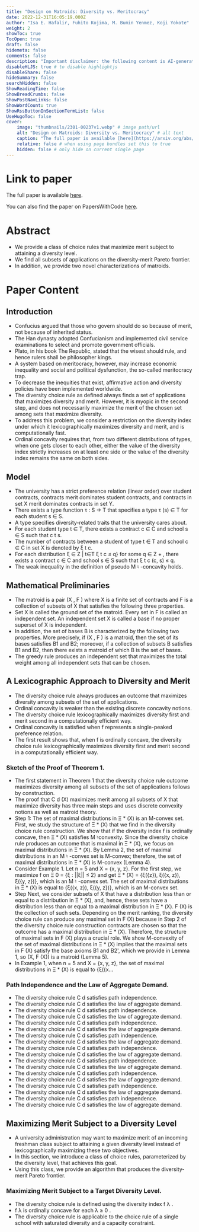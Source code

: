 ```yaml
---
title: "Design on Matroids: Diversity vs. Meritocracy"
date: 2022-12-31T16:05:19.000Z
author: "Isa E. Hafalir, Fuhito Kojima, M. Bumin Yenmez, Koji Yokote"
weight: 2
showToc: true
TocOpen: true
draft: false
hidemeta: false
comments: false
description: "Important disclaimer: the following content is AI-generated, please make sure to fact check the presented information by reading the full paper."
disableHLJS: true # to disable highlightjs
disableShare: false
hideSummary: false
searchHidden: false
ShowReadingTime: false
ShowBreadCrumbs: false
ShowPostNavLinks: false
ShowWordCount: true
ShowRssButtonInSectionTermList: false
UseHugoToc: false
cover:
    image: "thumbnails/2301-00237v1.webp" # image path/url
    alt: "Design on Matroids: Diversity vs. Meritocracy" # alt text
    caption: "The full paper is available [here](https://arxiv.org/abs/2301.00237)." # display caption under cover
    relative: false # when using page bundles set this to true
    hidden: false # only hide on current single page
---
```


# Link to paper
The full paper is available [here](https://arxiv.org/abs/2301.00237).

You can also find the paper on PapersWithCode [here](https://paperswithcode.com/paper/design-on-matroids-diversity-vs-meritocracy).

# Abstract
- We provide a class of choice rules that maximize merit subject to attaining a diversity level.
- We find all subsets of applications on the diversity-merit Pareto frontier.
- In addition, we provide two novel characterizations of matroids.

# Paper Content

## Introduction
- Confucius argued that those who govern should do so because of merit, not because of inherited status.
- The Han dynasty adopted Confucianism and implemented civil service examinations to select and promote government officials.
- Plato, in his book The Republic, stated that the wisest should rule, and hence rulers shall be philosopher kings.
- A system based on meritocracy, however, may increase economic inequality and social and political dysfunction, the so-called meritocracy trap.
- To decrease the inequities that exist, affirmative action and diversity policies have been implemented worldwide.
- The diversity choice rule as defined always finds a set of applications that maximizes diversity and merit. However, it is myopic in the second step, and does not necessarily maximize the merit of the chosen set among sets that maximize diversity.
- To address this problem, we consider a restriction on the diversity index under which it lexicographically maximizes diversity and merit, and is computationally fast.
- Ordinal concavity requires that, from two different distributions of types, when one gets closer to each other, either the value of the diversity index strictly increases on at least one side or the value of the diversity index remains the same on both sides.

## Model
- The university has a strict preference relation (linear order) over student contracts, contracts merit dominates student contracts, and contracts in set X merit dominates contracts in set Y.
- There exists a type function τ : S → T that specifies a type τ (s) ∈ T for each student s ∈ S.
- A type specifies diversity-related traits that the university cares about.
- For each student type t ∈ T, there exists a contract c ∈ C and school s ∈ S such that c t s.
- The number of contracts between a student of type t ∈ T and school c ∈ C in set X is denoted by ξ t c.
- For each distribution ξ ∈ Z | t∈T ξ t c ≤ q} for some q ∈ Z + , there exists a contract c ∈ C and school s ∈ S such that ξ t c (c, s) ≤ q.
- The weak inequality in the definition of pseudo M ♮ -concavity holds.

## Mathematical Preliminaries
- The matroid is a pair (X , F ) where X is a finite set of contracts and F is a collection of subsets of X that satisfies the following three properties.
- Set X is called the ground set of the matroid. Every set in F is called an independent set. An independent set X is called a base if no proper superset of X is independent.
- In addition, the set of bases B is characterized by the following two properties. More precisely, if (X , F ) is a matroid, then the set of its bases satisfies B1 and B2; moreover, if a collection of subsets B satisfies B1 and B2, then there exists a matroid of which B is the set of bases.
- The greedy rule produces an independent set that maximizes the total weight among all independent sets that can be chosen.

## A Lexicographic Approach to Diversity and Merit
- The diversity choice rule always produces an outcome that maximizes diversity among subsets of the set of applications.
- Ordinal concavity is weaker than the existing discrete concavity notions.
- The diversity choice rule lexicographically maximizes diversity first and merit second in a computationally efficient way.
- Ordinal concavity is satisfied when f represents a single-peaked preference relation.
- The first result shows that, when f is ordinally concave, the diversity choice rule lexicographically maximizes diversity first and merit second in a computationally efficient way.

### Sketch of the Proof of Theorem 1.
- The first statement in Theorem 1 that the diversity choice rule outcome maximizes diversity among all subsets of the set of applications follows by construction.
- The proof that C d (X) maximizes merit among all subsets of X that maximize diversity has three main steps and uses discrete convexity notions as well as matroid theory.
- Step 1: The set of maximal distributions in Ξ * (X) is an M-convex set. First, we study the structure of Ξ * (X) that we find in the diversity choice rule construction. We show that if the diversity index f is ordinally concave, then Ξ * (X) satisfies M ♮convexity. Since the diversity choice rule produces an outcome that is maximal in Ξ * (X), we focus on maximal distributions in Ξ * (X). By Lemma 2, the set of maximal distributions in an M ♮ -convex set is M-convex; therefore, the set of maximal distributions in Ξ * (X) is M-convex (Lemma 4).
- Consider Example 1. Let n = 5 and X = {x, y, z}. For the first step, we maximize f on Ξ 0 = {ξ : ||ξ|| ≤ 2} and get Ξ * (X) = {ξ({z}), ξ({x, z}), ξ({y, z})}, which is an M ♮ -convex set. The set of maximal distributions in Ξ * (X) is equal to {ξ({x, z}), ξ({y, z})}, which is an M-convex set.
- Step Next, we consider subsets of X that have a distribution less than or equal to a distribution in Ξ * (X), and, hence, these sets have a distribution less than or equal to a maximal distribution in Ξ * (X). F (X) is the collection of such sets. Depending on the merit ranking, the diversity choice rule can produce any maximal set in F (X) because in Step 2 of the diversity choice rule construction contracts are chosen so that the outcome has a maximal distribution in Ξ * (X). Therefore, the structure of maximal sets in F (X) plays a crucial role. We show M-convexity of the set of maximal distributions in Ξ * (X) implies that the maximal sets in F (X) satisfy the base axioms B1 and B2', which we provide in Lemma 1, so (X, F (X)) is a matroid (Lemma 5).
- In Example 1, when n = 5 and X = {x, y, z}, the set of maximal distributions in Ξ * (X) is equal to {ξ({x...

### Path Independence and the Law of Aggregate Demand.
- The diversity choice rule C d satisfies path independence.
- The diversity choice rule C d satisfies the law of aggregate demand.
- The diversity choice rule C d satisfies path independence.
- The diversity choice rule C d satisfies the law of aggregate demand.
- The diversity choice rule C d satisfies path independence.
- The diversity choice rule C d satisfies the law of aggregate demand.
- The diversity choice rule C d satisfies path independence.
- The diversity choice rule C d satisfies the law of aggregate demand.
- The diversity choice rule C d satisfies path independence.
- The diversity choice rule C d satisfies the law of aggregate demand.
- The diversity choice rule C d satisfies path independence.
- The diversity choice rule C d satisfies the law of aggregate demand.
- The diversity choice rule C d satisfies path independence.
- The diversity choice rule C d satisfies the law of aggregate demand.
- The diversity choice rule C d satisfies path independence.
- The diversity choice rule C d satisfies the law of aggregate demand.
- The diversity choice rule C d satisfies path independence.
- The diversity choice rule C d satisfies the law of aggregate demand.

## Maximizing Merit Subject to a Diversity Level
- A university administration may want to maximize merit of an incoming freshman class subject to attaining a given diversity level instead of lexicographically maximizing these two objectives.
- In this section, we introduce a class of choice rules, parameterized by the diversity level, that achieves this goal.
- Using this class, we provide an algorithm that produces the diversity-merit Pareto frontier.

### Maximizing Merit Subject to a Target Diversity Level.
- The diversity choice rule is defined using the diversity index f λ .
- f λ is ordinally concave for each λ ≥ 0 .
- The diversity choice rule is applicable to the choice rule of a single school with saturated diversity and a capacity constraint.
